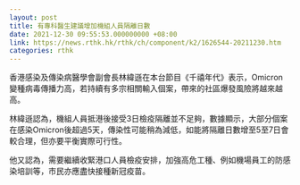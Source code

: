 ```yaml
---
layout: post
title: 有專科醫生建議增加機組人員隔離日數
date: 2021-12-30 09:55:53.000000000 +08:00
link: https://news.rthk.hk/rthk/ch/component/k2/1626544-20211230.htm
categories: rthk
---
```


香港感染及傳染病醫學會副會長林緯遜在本台節目《千禧年代》表示，Omicron變種病毒傳播力高，若持續有多宗相關輸入個案，帶來的社區爆發風險將越來越高。

林緯遜認為，機組人員抵港後接受3日檢疫隔離並不足夠，數據顯示，大部分個案在感染Omicron後超過5天，傳染性可能稍為減低，如能將隔離日數增至5至7日會較合理，但亦要平衡實際可行性。

他又認為，需要繼續收緊港口人員檢疫安排，加強高危工種、例如機場員工的防感染培訓等，市民亦應盡快接種新冠疫苗。
